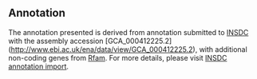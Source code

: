
Annotation
----------

The annotation presented is derived from annotation submitted to
[INSDC](http://www.insdc.org) with the assembly accession [GCA\_000412225.2]
(http://www.ebi.ac.uk/ena/data/view/GCA_000412225.2),
with additional non-coding genes from
[Rfam](http://rfam.xfam.org/). For more details, please visit [INSDC
annotation import](http://ensemblgenomes.org/info/data/insdc_annotation).
